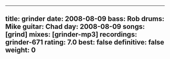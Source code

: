 
---
title: grinder
date: 2008-08-09
bass:	Rob
drums:	Mike
guitar:	Chad
day: 2008-08-09
songs: [grind]
mixes: [grinder-mp3]
recordings: grinder-671
rating: 7.0
best: false
definitive: false
weight: 0
---
